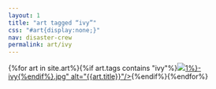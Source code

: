 ```yaml
---
layout: 1
title: "art tagged “ivy”"
css: "#art{display:none;}"
nav: disaster-crew
permalink: art/ivy
---
```

<div id="gallery">{%for art in site.art%}{%if art.tags contains "ivy"%}<a href="{%include url.html%}{{art.url}}"><img src="{%include url.html%}/assets/img/art/{{art.date|date:"%F"}}-tn{%if art.tags.size>1%}-ivy{%endif%}.jpg" alt="{{art.title}}"/></a>{%endif%}{%endfor%}</div>